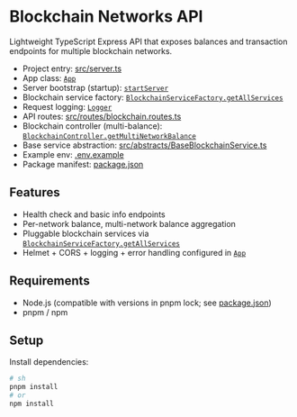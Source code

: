 # Blockchain Networks API

Lightweight TypeScript Express API that exposes balances and transaction endpoints for multiple blockchain networks.

- Project entry: [src/server.ts](src/server.ts)  
- App class: [`App`](src/app.ts)  
- Server bootstrap (startup): [`startServer`](src/server.ts)  
- Blockchain service factory: [`BlockchainServiceFactory.getAllServices`](src/factory/BlockchainServiceFactory.ts)  
- Request logging: [`Logger`](src/utils/logger.ts)  
- API routes: [src/routes/blockchain.routes.ts](src/routes/blockchain.routes.ts)  
- Blockchain controller (multi-balance): [`BlockchainController.getMultiNetworkBalance`](src/controllers/blockchain.controller.ts)  
- Base service abstraction: [src/abstracts/BaseBlockchainService.ts](src/abstracts/BaseBlockchainService.ts)  
- Example env: [.env.example](.env.example)  
- Package manifest: [package.json](package.json)

## Features
- Health check and basic info endpoints
- Per-network balance, multi-network balance aggregation
- Pluggable blockchain services via [`BlockchainServiceFactory.getAllServices`](src/factory/BlockchainServiceFactory.ts)
- Helmet + CORS + logging + error handling configured in [`App`](src/app.ts)

## Requirements
- Node.js (compatible with versions in pnpm lock; see [package.json](package.json))
- pnpm / npm

## Setup
Install dependencies:

```sh
# sh
pnpm install
# or
npm install
